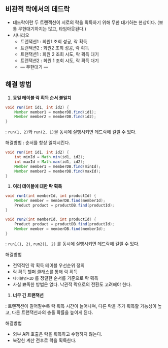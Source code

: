 ## 비관적 락에서의 데드락
- 데드락이란 두 트랜잭션이 서로의 락을 획득하기 위해 무한 대기하는 현상이다. (보통 무한대기하지는 않고, 타임아웃된다.)
- 시나리오
    - 트랜잭션1 : 회원1 조회 성공, 락 획득
    - 트랜잭션2 : 회원2 조회 성공, 락 획득
    - 트랜잭션1 : 회원 2 조회 시도, 락 획득 대기
    - 트랜잭션2 : 회원 1 조회 시도, 락 획득 대기
    - — 무한대기 —
## 해결 방법

1. **동일 테이블 락 획득 순서 불일치**

```java
void run(int id1, int id2) {
	Member member1 = memberDB.find(id1);
	Member member2 = memberDB.find(id2);
}
```

: `run(1, 2)`와 `run(2, 1)`을 동시에 실행시키면 데드락에 걸릴 수 있다.

해결방법 : 순서를 항상 일치시킨다.

```java
void run(int id1, int id2) {
	int minId = Math.min(id1, id2);
	int maxId = Math.max(id1, id2);
	Member member1 = memberDB.find(minId);
	Member member2 = memberDB.find(maxId);
}
```

1. **여러 테이블에 대한 락 획득**

```java
void run1(int memberId, int productId) {
	Member member = memberDB.find(memberId);
	Product product = productDB.find(productId);
}

void run2(int memberId, int productId) {
	Product product = productDB.find(productId);
	Member member = memberDB.find(memberId);
}
```

: `run1(1, 2)`, `run2(1, 2)` 를 동시에 실행시키면 데드락에 걸릴 수 있다.

해결방법

- 전역적인 락 획득 테이블 우선순위 정의
- 락 획득 헬퍼 클래스를 통해 락 획득
- `테이블명+ID` 를 정렬한 순서를 기준으로 락 획득
- 사실 뾰족한 방법은 없다. 낙관적 락으로의 전환도 고려해야 한다.

1. **너무 긴 트랜잭션**

: 트랜잭션이 길어질수록 락 획득 시간이 늘어나며, 다른 락을 추가 획득할 가능성이 높고, 다른 트랜잭션과의 충돌 확률을 높이게 된다.

해결방법

- 외부 API 호출은 락을 획득하고 수행하지 않는다.
- 복잡한 계산 전후로 락을 획득한다.